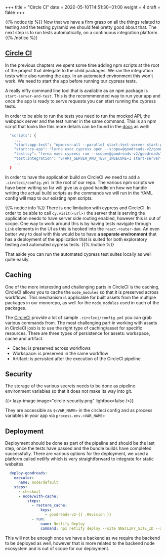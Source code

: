 +++
title = "Circle CI"
date = 2020-05-10T14:51:30+01:00
weight = 4
draft = false
+++


{{% notice tip %}}
Now that we have a firm grasp on all the things related to testing and the testing pyramid we should feel pretty good
about that. The next step is to run tests automatically, on a continuous integration platform.
{{% /notice %}}


## [Circle CI](https://circleci.com/)
In the previous chapters we spent some time adding npm scripts at the root of the project that delegate to the child
packages. We ran the integration tests while also running the app. In an automated environment this won't work. We need
to start the app before running our cypress tests.

A really nifty command line tool that is available as an npm package is `start-server-and-test`. This is the recommmended way to run
your app and once the app is ready to serve requests you can start running the cypress tests.

In order to be able to run the tests you need to run the mocked API, the webpack server and the test runner in the same
command. This is an npm script that looks like this more details can be found in the
[docs](https://docs.cypress.io/guides/guides/continuous-integration.html#Boot-your-server) as well:

```bash
  "scripts": {
    ...
    "start:app-test": "npm-run-all --parallel start:test-server start:goodreads",
    "start:cy-app": "lerna exec cypress open --scope=@goodreads-v2/goodreads",
    "test:cy": "lerna exec cypress run --scope=@goodreads-v2/goodreads",
    "test:integration": "START_SERVER_AND_TEST_INSECURE=1 start-server-and-test start:app-test http-get://localhost:3000 test:cy"
    ...
  }
```

In order to have the application build on CircleCI we need to add a `.circleci/config.yml` in the root of our repo. The
various npm scripts we have been writing so far will give us a good handle on how we handle writing the actual build
scripts as the commands we will run in the YAML config will map to our existing npm scripts.

{{% notice info %}}
There is one limitation with cypress and CircleCI. In order to be able to call `cy.visit(<url>)` the server that is serving
the application needs to have server side routing enabled, however this is out of scope. One way to work around this is
by having tests navigate through `Link` elements in the UI as this is hooked into the `react-router-dom`.
An even better way to deal with this would be to have __a separate environment__ that has a deployment of the application
that is suited for both exploratory testing and automated cypress tests.
{{% /notice %}}

That aside you can run the automated cypress test suites locally as well quite easily.

## Caching
One of the more interesting and challenging parts in CircleCI is the caching, CircleCI allows you to cache the
`node_modules` so that it is preserved across workflows. This mechanism is applicable for built assets from the multiple
packages in our monorepo, as well for the `node_modules` used in each of the packages.

The [CircleCI](https://circleci.com/docs/2.0/) provide a lot of sample `.circleci/config.yml` you can grab various commands from.
The most challenging part in working with assets in CircleCI josb is to use the right type of caching/asset for specific resources. There are three
types of persistence for assets: workspace, cache and artifact.

- Cache: is preserved across workflows
- Workspace: is preserved in the same workflow
- Artifact: is persisted after the execution of the CircleCI pipeline

## Security
The storage of the various secrets needs to be done as pipeline environment variables so that it does not make its way
into git.

{{< lazy-image image="circle-security.png" lightbox=false />}}

They are accessible as `$<VAR_NAME>` in the circleci config and as process variables in  your app via
`process.env.<VAR_NAME>`

## Deployment
Deployment should be done as part of the pipeline and should be the last step, once the tests have
passed and the bundle builds have completed successfully. There are various options for the deployment, we
used a platform called netlify which is very straightforward to integrate for static websites.

```yaml
  deploy-goodreads:
    executor:
      name: node/default
    steps:
      - checkout
      - node/with-cache:
          steps:
            - restore_cache:
                keys:
                  - goodreads-v2-{{ .Revision }}
            - run:
                name: Netlify Deploy
                command: npx netlify deploy --site $NETLIFY_SITE_ID --auth $NETLIFY_ACCESS_TOKEN --prod --dir=packages/goodreads/build
```

This will not be enough once we have a backend as we require the backend to be deployed as well, however that is more
related to the backend node ecosystem and is out of scope for our deployment.
